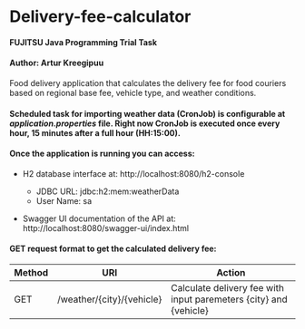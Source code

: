 # Delivery-fee-calculator

#### FUJITSU Java Programming Trial Task

#### Author: Artur Kreegipuu

Food delivery application that calculates the delivery fee for food couriers based on regional base fee, vehicle type, and weather conditions.

#### Scheduled task for importing weather data (CronJob) is configurable at ***application.properties*** file. Right now CronJob is executed once every hour, 15 minutes after a full hour (HH:15:00).

#### Once the application is running you can access:
* H2 database interface at: http://localhost:8080/h2-console
  * JDBC URL: jdbc:h2:mem:weatherData
  * User Name: sa

* Swagger UI documentation of the API at: http://localhost:8080/swagger-ui/index.html

#### GET request format to get the calculated delivery fee:
| Method | URI                       | Action                                                            |
|--------|---------------------------|-------------------------------------------------------------------|
| GET    | /weather/{city}/{vehicle} | Calculate delivery fee with input paremeters {city} and {vehicle} |
